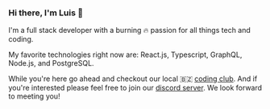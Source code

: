 ### Hi there, I'm Luis 👋

I'm a full stack developer with a burning 🔥 passion for all things tech and coding.

My favorite technologies right now are: React.js, Typescript, GraphQL, Node.js, and PostgreSQL. 

While you're here go ahead and checkout our local 🇧🇿 [coding club](https://belizecodingclub.org/). And if you're interested please feel free to join our [discord server](https://discord.gg/RWAc3kcZVq). We look forward to meeting you! 

<!--
**luisrodge/luisrodge** is a ✨ _special_ ✨ repository because its `README.md` (this file) appears on your GitHub profile.

Here are some ideas to get you started:

🔭 I’m currently working on quikapply.com
🌱 I’m currently learning Serverless
- 👯 I’m looking to collaborate on ...
- 🤔 I’m looking for help with ...
- 💬 Ask me about ...
- 📫 How to reach me: ...
- 😄 Pronouns: ...
- ⚡ Fun fact: ...
-->
